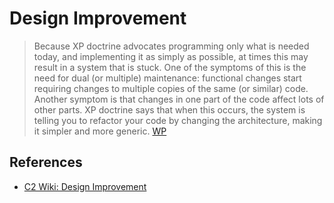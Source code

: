 # Design Improvement

> Because XP doctrine advocates programming only what is needed today, and implementing it as simply as possible, at times this may result in a system that is stuck. One of the symptoms of this is the need for dual (or multiple) maintenance: functional changes start requiring changes to multiple copies of the same (or similar) code. Another symptom is that changes in one part of the code affect lots of other parts. XP doctrine says that when this occurs, the system is telling you to refactor your code by changing the architecture, making it simpler and more generic.
[WP](http://en.wikipedia.org/wiki/Extreme_programming_practices#Design_improvement)


## References

* [C2 Wiki: Design Improvement](https://c2.com/cgi/wiki?DesignImprovement)
